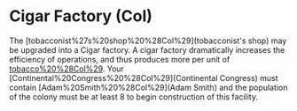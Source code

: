 # Cigar Factory (Col)

The [tobacconist%27s%20shop%20%28Col%29](tobacconist's shop) may be upgraded into a Cigar factory. A cigar factory dramatically increases the efficiency of operations, and thus produces more per unit of [tobacco%20%28Col%29](tobacco). Your [Continental%20Congress%20%28Col%29](Continental Congress) must contain [Adam%20Smith%20%28Col%29](Adam Smith) and the population of the colony must be at least 8 to begin construction of this facility.